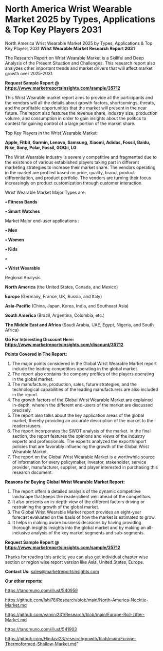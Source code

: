 # North America Wrist Wearable Market 2025 by Types, Applications & Top Key Players 2031
North America Wrist Wearable Market 2025 by Types, Applications & Top Key Players 2031
<strong>Wrist Wearable Market Research Report 2031</strong>

The Research Report on Wrist Wearable Market is a Skillful and Deep Analysis of the Present Situation and Challenges. This research report also analyzes other important trends and market drivers that will affect market growth over 2025-2031.

<strong>Request Sample Report @ <a href=https://www.marketreportsinsights.com/sample/35712>https://www.marketreportsinsights.com/sample/35712</a></strong>

This Wrist Wearable market report aims to provide all the participants and the vendors will all the details about growth factors, shortcomings, threats, and the profitable opportunities that the market will present in the near future. The report also features the revenue share, industry size, production volume, and consumption in order to gain insights about the politics to contest for gaining control of a large portion of the market share.

Top Key Players in the Wrist Wearable Market:

<strong>Apple, Fitbit, Garmin, Lenovo, Samsung, Xiaomi, Adidas, Fossil, Baidu, Nike, Sony, Polar, Fossil, GOQii, LG</strong>

The Wrist Wearable Industry is severely competitive and fragmented due to the existence of various established players taking part in different marketing strategies to increase their market share. The vendors operating in the market are profiled based on price, quality, brand, product differentiation, and product portfolio. The vendors are turning their focus increasingly on product customization through customer interaction.

Wrist Wearable Market Major Types are:

<strong>•  Fitness Bands

•  Smart Watches</strong>

Market Major end-user applications :

<strong>•  Men

•  Women

•  Kids

•  

•  Wrist Wearable</strong>

Regional Analysis

</u><strong><b>North America</b></strong> (the United States, Canada, and Mexico)

<strong><b>Europe </b></strong>(Germany, France, UK, Russia, and Italy)

<strong><b>Asia-Pacific</b></strong> (China, Japan, Korea, India, and Southeast Asia)

<strong><b>South America</b></strong> (Brazil, Argentina, Colombia, etc.)

<strong><b>The Middle East and Africa</b></strong> (Saudi Arabia, UAE, Egypt, Nigeria, and South Africa)

<strong>Go For Interesting Discount Here: <a href=https://www.marketreportsinsights.com/discount/35712>https://www.marketreportsinsights.com/discount/35712</a></strong>

<strong>Points Covered in The Report:</strong>
<ol>
  <li>The major points considered in the Global Wrist Wearable Market report include the leading competitors operating in the global market.</li>
  <li>The report also contains the company profiles of the players operating in the global market.</li>
  <li>The manufacture, production, sales, future strategies, and the technological capabilities of the leading manufacturers are also included in the report.</li>
  <li>The growth factors of the Global Wrist Wearable Market are explained in-depth, wherein the different end-users of the market are discussed precisely.</li>
  <li>The report also talks about the key application areas of the global market, thereby providing an accurate description of the market to the readers/users.</li>
  <li>The report incorporates the SWOT analysis of the market. In the final section, the report features the opinions and views of the industry experts and professionals. The experts analyzed the export/import policies that are favorably influencing the growth of the Global Wrist Wearable Market.</li>
  <li>The report on the Global Wrist Wearable Market is a worthwhile source of information for every policymaker, investor, stakeholder, service provider, manufacturer, supplier, and player interested in purchasing this research document.</li>
</ol>
<strong>Reasons for Buying Global Wrist Wearable Market Report:</strong>

<ol>
  <li>The report offers a detailed analysis of the dynamic competitive landscape that keeps the reader/client well ahead of the competitors.</li>
  <li>It also presents an in-depth view of the different factors driving or restraining the growth of the global market.</li>
  <li>The Global Wrist Wearable Market report provides an eight-year forecast evaluated on the basis of how the market is estimated to grow.</li>
  <li>It helps in making aware business decisions by having providing thorough insights insights into the global market and by making an all-inclusive analysis of the key market segments and sub-segments.</li>
</ol>
<strong>Request Sample Report @ <a href=https://www.marketreportsinsights.com/sample/35712>https://www.marketreportsinsights.com/sample/35712</a></strong>


Thanks for reading this article; you can also get individual chapter wise section or region wise report version like Asia, United States, Europe.

<strong>Contact Us:</strong>
sales@marketreportsinsights.com

<strong>Our other reports:</strong>

<a href=https://tanomuno.com/illust/540959>https://tanomuno.com/illust/540959</a>

<a href=https://github.com/Ishi78/Research/blob/main/North-America-Necktie-Market.md>https://github.com/Ishi78/Research/blob/main/North-America-Necktie-Market.md</a>

<a href=https://github.com/yamini231/Research/blob/main/Europe-Roll-Lifter-Market.md>https://github.com/yamini231/Research/blob/main/Europe-Roll-Lifter-Market.md</a>

<a href=https://tanomuno.com/illust/541903>https://tanomuno.com/illust/541903</a>

<a href=https://github.com/Hindavi23/researchgrowth/blob/main/Europe-Thermoformed-Shallow-Market.md>https://github.com/Hindavi23/researchgrowth/blob/main/Europe-Thermoformed-Shallow-Market.md</a>"
